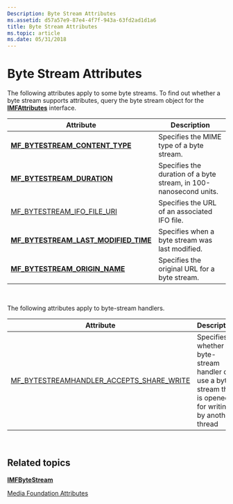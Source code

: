 ```yaml
---
Description: Byte Stream Attributes
ms.assetid: d57a57e9-87e4-4f7f-943a-63fd2ad1d1a6
title: Byte Stream Attributes
ms.topic: article
ms.date: 05/31/2018
---
```


# Byte Stream Attributes

The following attributes apply to some byte streams. To find out whether a byte stream supports attributes, query the byte stream object for the [**IMFAttributes**](/windows/desktop/api/mfobjects/nn-mfobjects-imfattributes) interface.



| Attribute                                                                                  | Description                                                       |
|--------------------------------------------------------------------------------------------|-------------------------------------------------------------------|
| [**MF\_BYTESTREAM\_CONTENT\_TYPE**](mf-bytestream-content-type-attribute.md)              | Specifies the MIME type of a byte stream.                         |
| [**MF\_BYTESTREAM\_DURATION**](mf-bytestream-duration-attribute.md)                       | Specifies the duration of a byte stream, in 100-nanosecond units. |
| [MF\_BYTESTREAM\_IFO\_FILE\_URI](mf-bytestream-ifo-file-uri.md)                           | Specifies the URL of an associated IFO file.                      |
| [**MF\_BYTESTREAM\_LAST\_MODIFIED\_TIME**](mf-bytestream-last-modified-time-attribute.md) | Specifies when a byte stream was last modified.                   |
| [**MF\_BYTESTREAM\_ORIGIN\_NAME**](mf-bytestream-origin-name-attribute.md)                | Specifies the original URL for a byte stream.                     |



 

The following attributes apply to byte-stream handlers.



| Attribute                                                                                    | Description                                                                                                |
|----------------------------------------------------------------------------------------------|------------------------------------------------------------------------------------------------------------|
| [MF\_BYTESTREAMHANDLER\_ACCEPTS\_SHARE\_WRITE](mf-bytestreamhandler-accepts-share-write.md) | Specifies whether a byte-stream handler can use a byte stream that is opened for writing by another thread |



 

## Related topics

<dl> <dt>

[**IMFByteStream**](/windows/desktop/api/mfobjects/nn-mfobjects-imfbytestream)
</dt> <dt>

[Media Foundation Attributes](media-foundation-attributes.md)
</dt> </dl>

 

 



